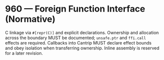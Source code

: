 # 960 — Foreign Function Interface (Normative)

C linkage via `#[repr(C)]` and explicit declarations. Ownership and allocation
across the boundary MUST be documented; `unsafe.ptr` and `ffi.call` effects are
required. Callbacks into Cantrip MUST declare effect bounds and obey isolation
when transferring ownership. Inline assembly is reserved for a later revision.
